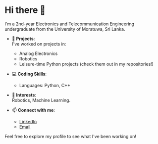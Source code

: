 # Hi there 👋
I'm a 2nd-year Electronics and Telecommunication Engineering undergraduate from the University of Moratuwa, Sri Lanka.  

- 🔭 **Projects**:  
   I've worked on projects in:
   - Analog Electronics
   - Robotics
   - Leisure-time Python projects (check them out in my repositories!)

- 💻 **Coding Skills**:  
   - Languages: Python, C++

- 🌱 **Interests**:  
   Robotics, Machine Learning.

- 📫 **Connect with me**:  
   - [LinkedIn](https://www.linkedin.com/in/your-profile/)  
   - [Email](mailto:your-email@example.com)

Feel free to explore my profile to see what I've been working on!

<!---
keshj/keshj is a ✨ special ✨ repository because its `README.md` (this file) appears on your GitHub profile.
You can click the Preview link to take a look at your changes.
--->
